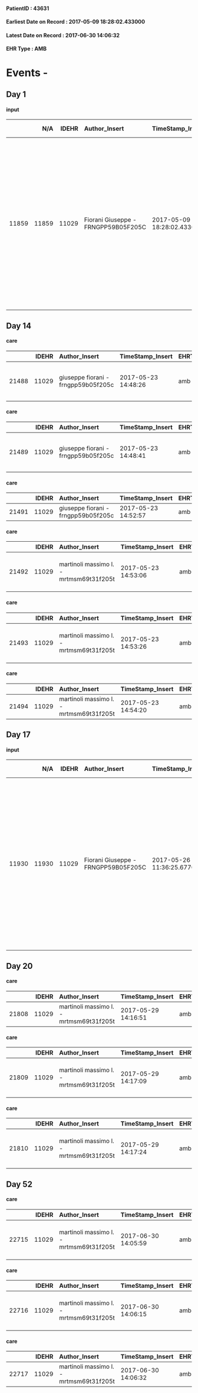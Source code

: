 
#### PatientID : 43631
#### Earliest Date on Record : 2017-05-09 18:28:02.433000
#### Latest Date on Record : 2017-06-30 14:06:32
#### EHR Type : AMB

# Events - 

## Day 1

#### input
|       |    N/A |   IDEHR | Author_Insert                       | TimeStamp_Insert           | EHRType   |   PatientID |   IDDigitalSignDocument | persone_vicine   |   Unnamed: 0_x.1 |   IDANAMNESI_SOCIALE | Patient   | FamigliaAltro   | Paziente_T   | FamigliaAltro_T   |   Non_Rilevabile_x.1 | Note_Non_Rilevabile_x.1   | opt_Problemi   | Note_I                                                                                                                                                                                                                                                                | ds_note_timori                                                                                                                                                                             | chk_competenza                                 | opt_paziente_a   | opt_famiglia_a   | opt_adeguatezza   | opt_paziente_solo   | ds_note_con                                                                                                                                                                                                                                                                                                                                               | opt_presente_assente   | Presenza_minori   | Caregiver_principale   | opt_capacita     | opt_necessario   | opt_presente   | opt_risorse_ec   | opt_paziente_psi   | opt_Ins_vol   | opt_paziente_ad   | opt_caregiver_ad   | opt_esenzione   | opt_inv_civile            | ds_codice_es   | Needs     | Domestic partnership   | Fragility                    | opt_disponibilita_f   | opt_indennita_acc         | opt_legge                 | opt_famiglia_psi   | opt_disponibilit_paz   |
|------:|-------:|--------:|:------------------------------------|:---------------------------|:----------|------------:|------------------------:|:-----------------|-----------------:|---------------------:|:----------|:----------------|:-------------|:------------------|---------------------:|:--------------------------|:---------------|:----------------------------------------------------------------------------------------------------------------------------------------------------------------------------------------------------------------------------------------------------------------------|:-------------------------------------------------------------------------------------------------------------------------------------------------------------------------------------------|:-----------------------------------------------|:-----------------|:-----------------|:------------------|:--------------------|:----------------------------------------------------------------------------------------------------------------------------------------------------------------------------------------------------------------------------------------------------------------------------------------------------------------------------------------------------------|:-----------------------|:------------------|:-----------------------|:-----------------|:-----------------|:---------------|:-----------------|:-------------------|:--------------|:------------------|:-------------------|:----------------|:--------------------------|:---------------|:----------|:-----------------------|:-----------------------------|:----------------------|:--------------------------|:--------------------------|:-------------------|:-----------------------|
| 11859 |  11859 |   11029 | Fiorani Giuseppe - FRNGPP59B05F205C | 2017-05-09 18:28:02.433000 | AMB       |       43631 |                  744078 | N/A              |             6053 |                 3827 | Si#1      | Si#1            | No#0         | Parziale#2        |                    0 | NR                        | No#0           | La pz √® stata informata prima dell'intervento chirurgico sul perch√© ed i motivi dell'opzione chirurgica. Attualmente sembra essere mutacica.La figlia √® informata sulle caratteristiche della malattia oncologica e su un'attesa di vita temporale limitata a mesi | Il problema emerso durante il colloquio con la figlia riguarda la paura del pap√† ad accettare il rientro al domicilio della pz,in quanto,a sua volta invalido civile in quanto ipovedente | competenza/capacit√† assistenziale caregiver#0 | Indefinite#2     | Indefinite#2     | Da valutare#2     | No#0                | Vive con il marito Francesco di aa 81,IC con accompagnamento per deficit importante visivo. Al piano inferiore del caseggiato,vive la figlia Aurelia di aa 56,impiegata amministrativa presso una scuola superiore di Milano,la quale vive con due figli in et√† adulta,uno dei quali √® disoccupato.Un altro figlio di 60 anni,Donto,vive a Porto d'Adda | Presente#1             | No#0              | La figlia aurelia      | Incrementabile#1 | Si#1             | No#0           | Adeguate#1       | No#0               | No#0          | Problematica#0    | Totale#2           | Si#1            | in fase di accertamento#2 | E01            | Clinici#0 | Coniuge/Convivente#0   | sovraccarico assistenziale#4 | Da verificare#2       | in fase di accertamento#2 | in fase di accertamento#2 | No#0               | Da verificare#2        |


## Day 14

#### care
|       |   IDEHR | Author_Insert                       | TimeStamp_Insert    | EHRType   |   PatientID |   IDGESTIONE_AUSILI |   opt_annulla_consegna | ds_note_x                                       | dt_Ric_consegna     | opt_ausilio                                     |
|------:|--------:|:------------------------------------|:--------------------|:----------|------------:|--------------------:|-----------------------:|:------------------------------------------------|:--------------------|:------------------------------------------------|
| 21488 |   11029 | giuseppe fiorani - frngpp59b05f205c | 2017-05-23 14:48:26 | amb       |       43631 |               21447 |                      0 | urgent read: pcs discharge in the next few days | 2017-05-23 00:00:00 | electronic articulated bed with side rails # 14 |

#### care
|       |   IDEHR | Author_Insert                       | TimeStamp_Insert    | EHRType   |   PatientID |   IDGESTIONE_AUSILI |   opt_annulla_consegna | dt_Ric_consegna     | opt_ausilio                             |
|------:|--------:|:------------------------------------|:--------------------|:----------|------------:|--------------------:|-----------------------:|:--------------------|:----------------------------------------|
| 21489 |   11029 | giuseppe fiorani - frngpp59b05f205c | 2017-05-23 14:48:41 | amb       |       43631 |               21448 |                      0 | 2017-05-23 00:00:00 | antid air mattress with compressor # 16 |

#### care
|       |   IDEHR | Author_Insert                       | TimeStamp_Insert    | EHRType   |   PatientID |   IDGESTIONE_AUSILI |   opt_annulla_consegna | dt_Ric_consegna     | opt_ausilio    |
|------:|--------:|:------------------------------------|:--------------------|:----------|------------:|--------------------:|-----------------------:|:--------------------|:---------------|
| 21491 |   11029 | giuseppe fiorani - frngpp59b05f205c | 2017-05-23 14:52:57 | amb       |       43631 |               21450 |                      0 | 2017-05-23 00:00:00 | auction iv # 1 |

#### care
|       |   IDEHR | Author_Insert                           | TimeStamp_Insert    | EHRType   |   PatientID |   IDGESTIONE_AUSILI |   ds_ncons |   opt_annulla_consegna | dt_Ric_consegna     | dt_ric_cons_forn    | opt_ausilio                             |
|------:|--------:|:----------------------------------------|:--------------------|:----------|------------:|--------------------:|-----------:|-----------------------:|:--------------------|:--------------------|:----------------------------------------|
| 21492 |   11029 | martinoli massimo l. - mrtmsm69t31f205t | 2017-05-23 14:53:06 | amb       |       43631 |               21451 |      30563 |                      0 | 2017-05-23 00:00:00 | 2017-05-23 00:00:00 | antid air mattress with compressor # 16 |

#### care
|       |   IDEHR | Author_Insert                           | TimeStamp_Insert    | EHRType   |   PatientID |   IDGESTIONE_AUSILI |   ds_ncons |   opt_annulla_consegna | ds_note_x                                       | dt_Ric_consegna     | dt_ric_cons_forn    | opt_ausilio                                     |
|------:|--------:|:----------------------------------------|:--------------------|:----------|------------:|--------------------:|-----------:|-----------------------:|:------------------------------------------------|:--------------------|:--------------------|:------------------------------------------------|
| 21493 |   11029 | martinoli massimo l. - mrtmsm69t31f205t | 2017-05-23 14:53:26 | amb       |       43631 |               21452 |      30563 |                      0 | urgent read: pcs discharge in the next few days | 2017-05-23 00:00:00 | 2017-05-23 00:00:00 | electronic articulated bed with side rails # 14 |

#### care
|       |   IDEHR | Author_Insert                           | TimeStamp_Insert    | EHRType   |   PatientID |   IDGESTIONE_AUSILI |   ds_ncons |   opt_annulla_consegna | dt_Ric_consegna     | dt_ric_cons_forn    | opt_ausilio    |
|------:|--------:|:----------------------------------------|:--------------------|:----------|------------:|--------------------:|-----------:|-----------------------:|:--------------------|:--------------------|:---------------|
| 21494 |   11029 | martinoli massimo l. - mrtmsm69t31f205t | 2017-05-23 14:54:20 | amb       |       43631 |               21453 |      30564 |                      0 | 2017-05-23 00:00:00 | 2017-05-23 00:00:00 | auction iv # 1 |


## Day 17

#### input
|       |    N/A |   IDEHR | Author_Insert                       | TimeStamp_Insert           | EHRType   |   PatientID |   IDDigitalSignDocument | persone_vicine   |   Unnamed: 0_x.1 |   IDANAMNESI_SOCIALE | Patient   | FamigliaAltro   | Paziente_T   | FamigliaAltro_T   |   Non_Rilevabile_x.1 | Note_Non_Rilevabile_x.1   | opt_Problemi   | Note_I                                                                                                                                                                                                                                                                | ds_note_timori                                                                                                                                                                             | chk_competenza                                 | opt_paziente_a   | opt_famiglia_a   | opt_adeguatezza   | opt_paziente_solo   | ds_note_con                                                                                                                                                                                                                                                                                                                                                | opt_presente_assente   | Presenza_minori   | Caregiver_principale   | opt_capacita     | opt_necessario   | opt_presente   | opt_risorse_ec   | opt_paziente_psi   | opt_Ins_vol   | opt_paziente_ad   | opt_caregiver_ad   | opt_esenzione   | opt_inv_civile            | ds_codice_es   | Needs     | Domestic partnership   | Fragility                    | opt_disponibilita_f   | opt_indennita_acc         | opt_legge                 | opt_famiglia_psi   | opt_disponibilit_paz   |
|------:|-------:|--------:|:------------------------------------|:---------------------------|:----------|------------:|------------------------:|:-----------------|-----------------:|---------------------:|:----------|:----------------|:-------------|:------------------|---------------------:|:--------------------------|:---------------|:----------------------------------------------------------------------------------------------------------------------------------------------------------------------------------------------------------------------------------------------------------------------|:-------------------------------------------------------------------------------------------------------------------------------------------------------------------------------------------|:-----------------------------------------------|:-----------------|:-----------------|:------------------|:--------------------|:-----------------------------------------------------------------------------------------------------------------------------------------------------------------------------------------------------------------------------------------------------------------------------------------------------------------------------------------------------------|:-----------------------|:------------------|:-----------------------|:-----------------|:-----------------|:---------------|:-----------------|:-------------------|:--------------|:------------------|:-------------------|:----------------|:--------------------------|:---------------|:----------|:-----------------------|:-----------------------------|:----------------------|:--------------------------|:--------------------------|:-------------------|:-----------------------|
| 11930 |  11930 |   11029 | Fiorani Giuseppe - FRNGPP59B05F205C | 2017-05-26 11:36:25.677000 | AMB       |       43631 |                  762422 | N/A              |             6224 |                 3919 | Si#1      | Si#1            | No#0         | Parziale#2        |                    0 | NR                        | No#0           | La pz √® stata informata prima dell'intervento chirurgico sul perch√© ed i motivi dell'opzione chirurgica. Attualmente sembra essere mutacica.La figlia √® informata sulle caratteristiche della malattia oncologica e su un'attesa di vita temporale limitata a mesi | Il problema emerso durante il colloquio con la figlia riguarda la paura del pap√† ad accettare il rientro al domicilio della pz,in quanto,a sua volta invalido civile in quanto ipovedente | competenza/capacit√† assistenziale caregiver#0 | Indefinite#2     | Indefinite#2     | Da valutare#2     | No#0                | Vive con il marito Francesco di aa 81,IC con accompagnamento per deficit importante visivo. Al piano inferiore del caseggiato,vive la figlia Aurelia di aa 56,impiegata amministrativa presso una scuola superiore di Milano,la quale vive con due figli in et√† adulta,uno dei quali √® disoccupato.Un altro figlio di 60 anni,Donato,vive a Porto d'Adda | Presente#1             | No#0              | La figlia aurelia      | Incrementabile#1 | Si#1             | No#0           | Adeguate#1       | No#0               | No#0          | Problematica#0    | Totale#2           | Si#1            | in fase di accertamento#2 | E01            | Clinici#0 | Coniuge/Convivente#0   | sovraccarico assistenziale#4 | Da verificare#2       | in fase di accertamento#2 | in fase di accertamento#2 | No#0               | Da verificare#2        |


## Day 20

#### care
|       |   IDEHR | Author_Insert                           | TimeStamp_Insert    | EHRType   |   PatientID |   IDGESTIONE_AUSILI |   ds_ncons |   ds_nritiro |   opt_annulla_consegna | dt_Ric_consegna     | dt_ric_cons_forn    | dt_ric_ritiro       | dt_ric_ritiro_forn   | opt_ausilio    |
|------:|--------:|:----------------------------------------|:--------------------|:----------|------------:|--------------------:|-----------:|-------------:|-----------------------:|:--------------------|:--------------------|:--------------------|:---------------------|:---------------|
| 21808 |   11029 | martinoli massimo l. - mrtmsm69t31f205t | 2017-05-29 14:16:51 | amb       |       43631 |               21767 |      30564 |        30612 |                      0 | 2017-05-23 00:00:00 | 2017-05-23 00:00:00 | 2017-05-29 00:00:00 | 2017-05-29 00:00:00  | auction iv # 1 |

#### care
|       |   IDEHR | Author_Insert                           | TimeStamp_Insert    | EHRType   |   PatientID |   IDGESTIONE_AUSILI |   ds_ncons |   ds_nritiro |   opt_annulla_consegna | dt_Ric_consegna     | dt_ric_cons_forn    | dt_ric_ritiro       | dt_ric_ritiro_forn   | opt_ausilio                             |
|------:|--------:|:----------------------------------------|:--------------------|:----------|------------:|--------------------:|-----------:|-------------:|-----------------------:|:--------------------|:--------------------|:--------------------|:---------------------|:----------------------------------------|
| 21809 |   11029 | martinoli massimo l. - mrtmsm69t31f205t | 2017-05-29 14:17:09 | amb       |       43631 |               21768 |      30563 |        30612 |                      0 | 2017-05-23 00:00:00 | 2017-05-23 00:00:00 | 2017-05-29 00:00:00 | 2017-05-29 00:00:00  | antid air mattress with compressor # 16 |

#### care
|       |   IDEHR | Author_Insert                           | TimeStamp_Insert    | EHRType   |   PatientID |   IDGESTIONE_AUSILI |   ds_ncons |   ds_nritiro |   opt_annulla_consegna | ds_note_x                                       | dt_Ric_consegna     | dt_ric_cons_forn    | dt_ric_ritiro       | dt_ric_ritiro_forn   | opt_ausilio                                     |
|------:|--------:|:----------------------------------------|:--------------------|:----------|------------:|--------------------:|-----------:|-------------:|-----------------------:|:------------------------------------------------|:--------------------|:--------------------|:--------------------|:---------------------|:------------------------------------------------|
| 21810 |   11029 | martinoli massimo l. - mrtmsm69t31f205t | 2017-05-29 14:17:24 | amb       |       43631 |               21769 |      30563 |        30612 |                      0 | urgent read: pcs discharge in the next few days | 2017-05-23 00:00:00 | 2017-05-23 00:00:00 | 2017-05-29 00:00:00 | 2017-05-29 00:00:00  | electronic articulated bed with side rails # 14 |


## Day 52

#### care
|       |   IDEHR | Author_Insert                           | TimeStamp_Insert    | EHRType   |   PatientID |   IDGESTIONE_AUSILI |   ds_ncons |   ds_nbolla | dt_consegna         |   ds_nritiro | dt_ritiro           |   opt_annulla_consegna | dt_Ric_consegna     | dt_ric_cons_forn    | dt_ric_ritiro       | dt_ric_ritiro_forn   | opt_ausilio                             |
|------:|--------:|:----------------------------------------|:--------------------|:----------|------------:|--------------------:|-----------:|------------:|:--------------------|-------------:|:--------------------|-----------------------:|:--------------------|:--------------------|:--------------------|:---------------------|:----------------------------------------|
| 22715 |   11029 | martinoli massimo l. - mrtmsm69t31f205t | 2017-06-30 14:05:59 | amb       |       43631 |               22686 |      30563 |         617 | 2017-05-24 00:00:00 |        30612 | 2017-05-30 00:00:00 |                      0 | 2017-05-23 00:00:00 | 2017-05-23 00:00:00 | 2017-05-29 00:00:00 | 2017-05-29 00:00:00  | antid air mattress with compressor # 16 |

#### care
|       |   IDEHR | Author_Insert                           | TimeStamp_Insert    | EHRType   |   PatientID |   IDGESTIONE_AUSILI |   ds_ncons |   ds_nbolla | dt_consegna         |   ds_nritiro | dt_ritiro           |   opt_annulla_consegna | ds_note_x                                       | dt_Ric_consegna     | dt_ric_cons_forn    | dt_ric_ritiro       | dt_ric_ritiro_forn   | opt_ausilio                                     |
|------:|--------:|:----------------------------------------|:--------------------|:----------|------------:|--------------------:|-----------:|------------:|:--------------------|-------------:|:--------------------|-----------------------:|:------------------------------------------------|:--------------------|:--------------------|:--------------------|:---------------------|:------------------------------------------------|
| 22716 |   11029 | martinoli massimo l. - mrtmsm69t31f205t | 2017-06-30 14:06:15 | amb       |       43631 |               22687 |      30563 |         617 | 2017-05-24 00:00:00 |        30612 | 2017-05-30 00:00:00 |                      0 | urgent read: pcs discharge in the next few days | 2017-05-23 00:00:00 | 2017-05-23 00:00:00 | 2017-05-29 00:00:00 | 2017-05-29 00:00:00  | electronic articulated bed with side rails # 14 |

#### care
|       |   IDEHR | Author_Insert                           | TimeStamp_Insert    | EHRType   |   PatientID |   IDGESTIONE_AUSILI |   ds_ncons |   ds_nbolla | dt_consegna         |   ds_nritiro | dt_ritiro           |   opt_annulla_consegna | dt_Ric_consegna     | dt_ric_cons_forn    | dt_ric_ritiro       | dt_ric_ritiro_forn   | opt_ausilio    |
|------:|--------:|:----------------------------------------|:--------------------|:----------|------------:|--------------------:|-----------:|------------:|:--------------------|-------------:|:--------------------|-----------------------:|:--------------------|:--------------------|:--------------------|:---------------------|:---------------|
| 22717 |   11029 | martinoli massimo l. - mrtmsm69t31f205t | 2017-06-30 14:06:32 | amb       |       43631 |               22688 |      30564 |         618 | 2017-05-24 00:00:00 |        30612 | 2017-05-30 00:00:00 |                      0 | 2017-05-23 00:00:00 | 2017-05-23 00:00:00 | 2017-05-29 00:00:00 | 2017-05-29 00:00:00  | auction iv # 1 |


